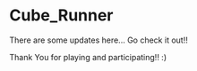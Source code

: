 # Cube_Runner
There are some updates here... Go check it out!!


Thank You for playing and participating!!  :)

